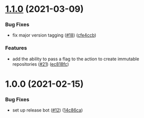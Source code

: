 # [1.1.0](https://github.com/HylandSoftware/trebuchet-action/compare/v1.0.0...v1.1.0) (2021-03-09)


### Bug Fixes

* fix major version tagging ([#18](https://github.com/HylandSoftware/trebuchet-action/issues/18)) ([cfe4ccb](https://github.com/HylandSoftware/trebuchet-action/commit/cfe4ccb9537942f0e02b1556af950b72c38b31b8))


### Features

* add the ability to pass a flag to the action to create immutable repositories ([#21](https://github.com/HylandSoftware/trebuchet-action/issues/21)) ([ec818fc](https://github.com/HylandSoftware/trebuchet-action/commit/ec818fc831ae0fcf56c0da508cabb56bcfcc92d2))

# 1.0.0 (2021-02-15)


### Bug Fixes

* set up release bot ([#12](https://github.com/HylandSoftware/trebuchet-action/issues/12)) ([14c86ca](https://github.com/HylandSoftware/trebuchet-action/commit/14c86cafeebd2bd38f28e99a8076f18bb8819658))
